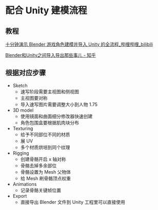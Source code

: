# 配合 Unity 建模流程

## 教程

[十分钟演示 Blender 游戏角色建模并导入 Unity 的全流程_哔哩哔哩_bilibili](https://www.bilibili.com/video/BV1XA4117737?spm_id_from=333.1007.top_right_bar_window_default_collection.content.click)

[Blender和Unity之间导入导出那些事儿 - 知乎](https://zhuanlan.zhihu.com/p/348423432?ivk_sa=1024320u)

## 根据对应步骤

- Sketch
  - 速写阶段需要主视图和侧视图
  - 主视图要对称
  - 导入速写图片需要调整大小到人物 1.75
- 3D model
  - 使用镜面和曲面细分修改器快速创建
  - 角色包围盒要根据肌肉块分布
- Texturing
  - 给予不同部位不同的材质
  - 展 UV
  - 多个材质烘培到同个纹理
- Rigging
  - 创建骨骼开启 x 轴对称
  - 骨骼去掉多余部位
  - 骨骼设置为 Mesh 父物体
  - 给 Mesh 刷骨骼顶点权重
- Animations
  - 记录骨骼关键帧位置
- Export
  - 直接导出 Blender 文件到 Unity 工程里可以直接使用

